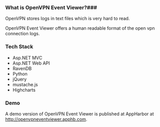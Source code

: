 ### What is OpenVPN Event Viewer?###

OpenVPN stores logs in text files which is very hard to read. 

OpenVPN Event Viewer offers a human readable format of the open vpn connection logs.

### Tech Stack ###

* Asp.NET MVC
* Asp.NET Web API
* RavenDB
* Python
* jQuery
* mustache.js
* Highcharts

### Demo ###

A demo version of OpenVPN Event Viewer is published at AppHarbor at http://openvpneventviewer.apphb.com.